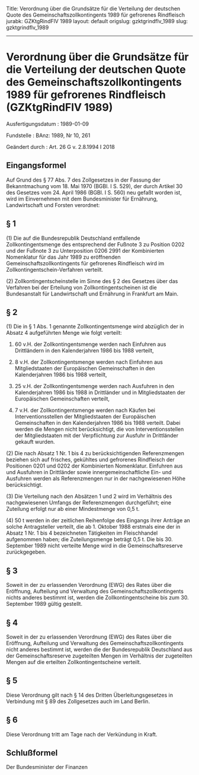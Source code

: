 Title: Verordnung über die Grundsätze für die Verteilung der deutschen Quote des Gemeinschaftszollkontingents
  1989 für gefrorenes Rindfleisch
jurabk: GZKtgRindFlV 1989
layout: default
origslug: gzktgrindflv_1989
slug: gzktgrindflv_1989

---

# Verordnung über die Grundsätze für die Verteilung der deutschen Quote des Gemeinschaftszollkontingents 1989 für gefrorenes Rindfleisch (GZKtgRindFlV 1989)

Ausfertigungsdatum
:   1989-01-09

Fundstelle
:   BAnz: 1989, Nr 10, 261

Geändert durch
:   Art. 26 G v. 2.8.1994 I 2018


## Eingangsformel

Auf Grund des § 77 Abs. 7 des Zollgesetzes in der Fassung der
Bekanntmachung vom 18. Mai 1970 (BGBl. I S. 529), der durch Artikel 30
des Gesetzes vom 24. April 1986 (BGBl. I S. 560) neu gefaßt worden
ist, wird im Einvernehmen mit dem Bundesminister für Ernährung,
Landwirtschaft und Forsten verordnet:


## § 1

(1) Die auf die Bundesrepublik Deutschland entfallende
Zollkontingentsmenge des entsprechend der Fußnote 3 zu Position 0202
und der Fußnote 3 zu Unterposition 0206 2991 der Kombinierten
Nomenklatur für das Jahr 1989 zu eröffnenden
Gemeinschaftszollkontingents für gefrorenes Rindfleisch wird im
Zollkontingentschein-Verfahren verteilt.

(2) Zollkontingentscheinstelle im Sinne des § 2 des Gesetzes über das
Verfahren bei der Erteilung von Zollkontingentscheinen ist die
Bundesanstalt für Landwirtschaft und Ernährung in Frankfurt am Main.


## § 2

(1) Die in § 1 Abs. 1 genannte Zollkontingentsmenge wird abzüglich der
in Absatz 4 aufgeführten Menge wie folgt verteilt:

1.  60 v.H. der Zollkontingentsmenge werden nach Einfuhren aus
    Drittländern in den Kalenderjahren 1986 bis 1988 verteilt,


2.  8 v.H. der Zollkontingentsmenge werden nach Einfuhren aus
    Mitgliedstaaten der Europäischen Gemeinschaften in den Kalenderjahren
    1986 bis 1988 verteilt,


3.  25 v.H. der Zollkontingentsmenge werden nach Ausfuhren in den
    Kalenderjahren 1986 bis 1988 in Drittländer und in Mitgliedstaaten der
    Europäischen Gemeinschaften verteilt,


4.  7 v.H. der Zollkontingentsmenge werden nach Käufen bei
    Interventionsstellen der Mitgliedstaaten der Europäischen
    Gemeinschaften in den Kalenderjahren 1986 bis 1988 verteilt. Dabei
    werden die Mengen nicht berücksichtigt, die von Interventionsstellen
    der Mitgliedstaaten mit der Verpflichtung zur Ausfuhr in Drittländer
    gekauft wurden.




(2) Die nach Absatz 1 Nr. 1 bis 4 zu berücksichtigenden Referenzmengen
beziehen sich auf frisches, gekühltes und gefrorenes Rindfleisch der
Positionen 0201 und 0202 der Kombinierten Nomenklatur. Einfuhren aus
und Ausfuhren in Drittländer sowie innergemeinschaftliche Ein- und
Ausfuhren werden als Referenzmengen nur in der nachgewiesenen Höhe
berücksichtigt.

(3) Die Verteilung nach den Absätzen 1 und 2 wird im Verhältnis des
nachgewiesenen Umfangs der Referenzmengen durchgeführt; eine Zuteilung
erfolgt nur ab einer Mindestmenge von 0,5 t.

(4) 50 t werden in der zeitlichen Reihenfolge des Eingangs ihrer
Anträge an solche Antragsteller verteilt, die ab 1. Oktober 1988
erstmals eine der in Absatz 1 Nr. 1 bis 4 bezeichneten Tätigkeiten im
Fleischhandel aufgenommen haben; die Zuteilungsmenge beträgt 0,5 t.
Die bis 30. September 1989 nicht verteilte Menge wird in die
Gemeinschaftsreserve zurückgegeben.


## § 3

Soweit in der zu erlassenden Verordnung (EWG) des Rates über die
Eröffnung, Aufteilung und Verwaltung des Gemeinschaftszollkontingents
nichts anderes bestimmt ist, werden die Zollkontingentscheine bis zum
30\. September 1989 gültig gestellt.


## § 4

Soweit in der zu erlassenden Verordnung (EWG) des Rates über die
Eröffnung, Aufteilung und Verwaltung des Gemeinschaftszollkontingents
nicht anderes bestimmt ist, werden die der Bundesrepublik Deutschland
aus der Gemeinschaftsreserve zugeteilten Mengen im Verhältnis der
zugeteilten Mengen auf die erteilten Zollkontingentscheine verteilt.


## § 5

Diese Verordnung gilt nach § 14 des Dritten Überleitungsgesetzes in
Verbindung mit § 89 des Zollgesetzes auch im Land Berlin.


## § 6

Diese Verordnung tritt am Tage nach der Verkündung in Kraft.


## Schlußformel

Der Bundesminister der Finanzen

